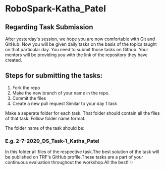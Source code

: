# RoboSpark-Katha_Patel

## Regarding Task Submission
After yesterday's session, we hope you are now comfortable with Git and GitHub. 
Now you will be given daily tasks on the basis of the topics taught on that particular day. You need to submit those tasks on Github. Your mentors will be providing you with the link of the repository they have created.

## Steps for submitting the tasks:
1. Fork the repo
2. Make the new branch of your name in the repo.
3. Commit the files 
4. Create a new pull request 
Similar to your day 1 task

Make a seperate folder for each task. That folder should contain all the files of that task. Follow folder name format.

The folder name of the task should be:
### E.g. 2-7-2020_DS_Task-1_Katha_Patel
In this folder all files of the respective task.The best solution of the task will be published on TRF's GitHub profile.These tasks are a part of your continuous evaluation throughout the workshop.All the best! ✨
